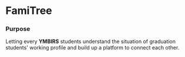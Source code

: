 FamiTree
========


### Purpose

Letting every **YMBIRS** students understand the situation of graduation students' working profile and build up a platform to connect each other. 
